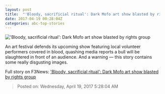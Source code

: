 ```yaml
---
layout: post
title:  "'Bloody, sacrificial ritual': Dark Mofo art show blasted by rights group"
date: 2017-04-19 00:28:04Z
categories: abc-top-stories
---
```


!['Bloody, sacrificial ritual': Dark Mofo art show blasted by rights group](http://www.abc.net.au/news/image/8452664-1x1-700x700.jpg)

An art festival defends its upcoming show featuring local volunteer performers covered in blood, quashing media reports a bull will be slaughtered in front of an audience. And a warning — this story contains some really disgusting images.


Full story on F3News: ['Bloody, sacrificial ritual': Dark Mofo art show blasted by rights group](http://www.f3nws.com/n/VTcmJH)

> Posted on: Wednesday, April 19, 2017 5:28:04 AM
